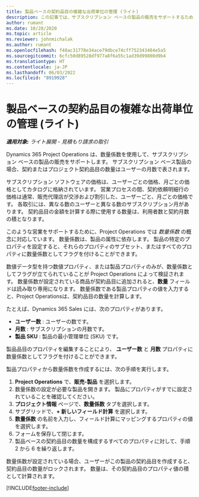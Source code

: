 ```yaml
---
title: 製品ベースの契約品目の複雑な出荷単位の管理 (ライト)
description: この記事では、サブスクリプション ベースの製品の販売をサポートするための情報を提供します。
author: rumant
ms.date: 10/28/2020
ms.topic: article
ms.reviewer: johnmichalak
ms.author: rumant
ms.openlocfilehash: f48ac31778e34ace79dbce74cff752343484e5a5
ms.sourcegitcommit: 6cfc50d89528df977a8f6a55c1ad39d99800d9b4
ms.translationtype: HT
ms.contentlocale: ja-JP
ms.lasthandoff: 06/03/2022
ms.locfileid: "8919928"
---
```

# <a name="manage-complex-units-for-product-based-contract-lines---lite"></a>製品ベースの契約品目の複雑な出荷単位の管理 (ライト)

_**適用対象:** ライト展開 - 見積もり請求の取引_

Dynamics 365 Project Operations は、数量係数を使用して、サブスクリプション ベースの製品の販売をサポートします。 サブスクリプション ベース製品の場合、契約またはプロジェクト契約品目の数量はユーザーの月数で表されます。

サブスクリプション ソフトウェアの価格は、ユーザーごとの価格、月ごとの価格としてカタログに格納されています。 営業プロセスの間、契約依頼明細行の価格は通常、販売代理店が交渉および割引した、ユーザーごと、月ごとの価格です。 各取引には、異なる数のユーザーと異なる数のサブスクリプション月があります。 契約品目の金額を計算する際に使用する数量は、利用者数と契約月数の積となります。

このような営業をサポートするために、Project Operations では *数量係数* の概念に対応しています。 数量係数は、製品の属性に依存します。 製品の特定のプロパティを設定すると、それらのプロパティのサブセット、またはすべてのプロパティに数量係数としてフラグを付けることができます。

数値データ型を持つ数値プロパティ、または製品プロパティのみが、数量係数としてフラグが立てられていることが Project Operations によって検証されます。 数量係数が設定されている商品が契約品目に追加されると、**数量** フィールドは読み取り専用になります。 数量係数である製品プロパティの値を入力すると、Project Operationsは、契約品目の数量を計算します。

たとえば、Dynamics 365 Sales には、次のプロパティがあります。

- **ユーザー数** : ユーザーの数です。
- **月数** : サブスクリプションの月数です。
- **製品 SKU** : 製品の最小管理単位 (SKU) です。

製品品目のプロパティを編集することにより、 **ユーザー数** と **月数** プロパティに数量係数としてフラグを付けることができます。

製品プロパティから数量係数を作成するには、次の手順を実行します。

1. **Project Operations** で、**販売-製品** を選択します。
2. 数量係数の設定が必要な製品を開きます。 製品にプロパティがすでに設定されていることを確認してください。
3. **プロジェクト情報** ページで、**数量係数** タブを選択します。
4. サブグリッドで、**+ 新しいフィールド計算** を選択します。
5. **数量係数** の名前を入力し、フィールド計算にマッピングするプロパティの値を選択します。
6. フォームを保存して閉じます。
7. 製品ベースの契約品目の数量を構成するすべてのプロパティに対して、手順 2 から 6 を繰り返します。

数量係数が設定されている場合、ユーザーがこの製品の契約品目を作成すると、契約品目の数量がロックされます。 数量は、その契約品目のプロパティ値の積として計算されます。


[!INCLUDE[footer-include](../../includes/footer-banner.md)]